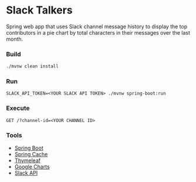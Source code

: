 #   Slack Talkers

Spring web app that uses Slack channel message history to display the top contributors
in a pie chart by total characters in their messages over the last month.

### Build
```bash
./mvnw clean install
```

### Run
```
SLACK_API_TOKEN=<YOUR SLACK API TOKEN> ./mvnw spring-boot:run
```

### Execute

```http request
GET /?channel-id=<YOUR CHANNEL ID>
```

### Tools
*   [Spring Boot](https://spring.io/projects/spring-boot)
*   [Spring Cache](https://spring.io/guides/gs/caching/)
*   [Thymeleaf](https://www.thymeleaf.org/)
*   [Google Charts](https://developers.google.com/chart/)
*   [Slack API](https://api.slack.com/)
